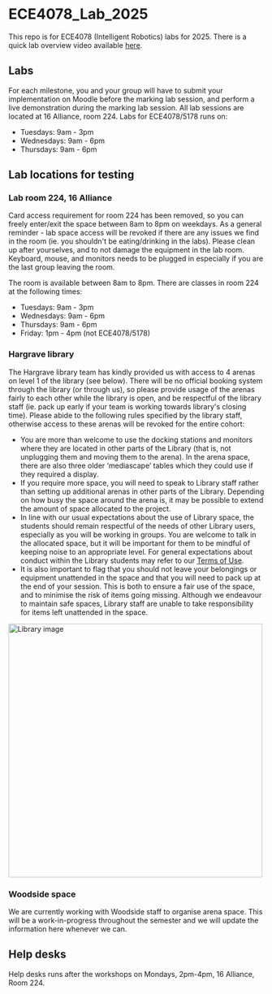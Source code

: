 # ECE4078_Lab_2025
This repo is for ECE4078 (Intelligent Robotics) labs for 2025. There is a quick lab overview video available [here](https://drive.google.com/file/d/1PT0DUQz8tL-ve9bB-mJOfK4l_KZ_MImg/view?usp=sharing). 

## Labs

For each milestone, you and your group will have to submit your implementation on Moodle before the marking lab session, and perform a live demonstration during the marking lab session. All lab sessions are located at 16 Alliance, room 224. Labs for ECE4078/5178 runs on:
- Tuesdays: 9am - 3pm
- Wednesdays: 9am - 6pm
- Thursdays: 9am - 6pm

## Lab locations for testing

### Lab room 224, 16 Alliance

Card access requirement for room 224 has been removed, so you can freely enter/exit the space between 8am to 8pm on weekdays. As a general reminder - lab space access will be revoked if there are any issues we find in the room (ie. you shouldn't be eating/drinking in the labs). Please clean up after yourselves, and to not damage the equipment in the lab room. Keyboard, mouse, and monitors needs to be plugged in especially if you are the last group leaving the room. 

The room is available between 8am to 8pm. There are classes in room 224 at the following times:
- Tuesdays: 9am - 3pm
- Wednesdays: 9am - 6pm
- Thursdays: 9am - 6pm
- Friday: 1pm - 4pm (not ECE4078/5178) 

### Hargrave library

The Hargrave library team has kindly provided us with access to 4 arenas on level 1 of the library (see below). There will be no official booking system through the library (or through us), so please provide usage of the arenas fairly to each other while the library is open, and be respectful of the library staff (ie. pack up early if your team is working towards library's closing time). Please abide to the following rules specified by the library staff, otherwise access to these arenas will be revoked for the entire cohort:
-  You are more than welcome to use the docking stations and monitors where they are located in other parts of the Library (that is, not unplugging them and moving them to the arena). In the arena space, there are also three older ‘mediascape’ tables which they could use if they required a display.
-  If you require more space, you will need to speak to Library staff rather than setting up additional arenas in other parts of the Library. Depending on how busy the space around the arena is, it may be possible to extend the amount of space allocated to the project.
-  In line with our usual expectations about the use of Library space, the students should remain respectful of the needs of other Library users, especially as you will be working in groups. You are welcome to talk in the allocated space, but it will be important for them to be mindful of keeping noise to an appropriate level. For general expectations about conduct within the Library students may refer to our [Terms of Use](https://www.monash.edu/library/about/terms).
-  It is also important to flag that you should not leave your belongings or equipment unattended in the space and that you will need to pack up at the end of your session. This is both to ensure a fair use of the space, and to minimise the risk of items going missing. Although we endeavour to maintain safe spaces, Library staff are unable to take responsibility for items left unattended in the space.

<img src="Images/library.png" alt="Library image" width="500">

### Woodside space

We are currently working with Woodside staff to organise arena space. This will be a work-in-progress throughout the semester and we will update the information here whenever we can. 

## Help desks

Help desks runs after the workshops on Mondays, 2pm-4pm, 16 Alliance, Room 224. 


